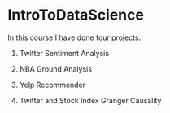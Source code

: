 # IntroToDataScience
In this course I have done four projects:
1. Twitter Sentiment Analysis

2. NBA Ground Analysis

3. Yelp Recommender


4. Twitter and Stock Index Granger Causality

